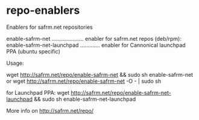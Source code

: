 repo-enablers
=============

Enablers for safrm.net repositories 

enable-safrm-net   ..................... enabler for safrm.net repos (deb/rpm):
enable-safrm-net-launchpad ............. enabler for Cannonical launchpad PPA (ubuntu specific)

Usage:

wget  http://safrm.net/repo/enable-safrm-net && sudo sh enable-safrm-net
or 
wget http://safrm.net/repo/enable-safrm-net -O - | sudo sh 


for Launchpad PPA:
wget  http://safrm.net/repo/enable-safrm-net-launchpad && sudo sh enable-safrm-net-launchpad


More info on http://safrm.net/repo/
